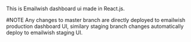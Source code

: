 This is Emailwish dashboard ui made in React.js.

#NOTE
Any changes to master branch are directly deployed to emailwish production dashboard UI, similary staging branch changes automatically deploy to emailwish staging UI.


